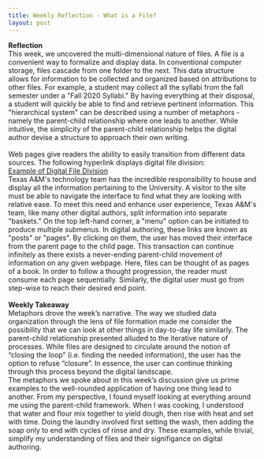 ```yaml
---
title: Weekly Reflection - What is a File?
layout: post
---
```

**Reflection**<br/>
This week, we uncovered the multi-dimensional nature of files. A file is a convenient way to formalize and display data. In conventional computer storage, files cascade from one folder to the next. This data structure allows for information to be collected and organized based on attributions to other files. For example, a student may collect all the syllabi from the fall semester under a "Fall 2020 Syllabi." By having everything at their disposal, a student will quickly be able to find and retrieve pertinent information. This "hierarchical system" can be described using a number of metaphors - namely the parent-child relationship where one leads to another. While intuitive, the simplicity of the parent-child relationship helps the digital author devise a structure to approach their own writing.     
<br/>
Web pages give readers the ability to easily transition from different data sources. The following hyperlink displays digital file division: 
<br/>
[Example of Digital File Division](https://www.tamu.edu/)
<br/>
Texas A&M's technology team has the incredible responsibility to house and display all the information pertaining to the University. A visitor to the site must be able to navigate the interface to find what they are looking with relative ease. To meet this need and enhance user experience, Texas A&M's team, like many other digital authors, split information into separate "baskets." On the top left-hand corner, a "menu" option can be initiated to produce multiple submenus. In digital authoring, these links are known as "posts" or "pages". By clicking on them, the user has moved their interface from the parent page to the child page. This transaction can continue infinitely as there exists a never-ending parent-child movement of information on any given webpage. Here, files can be thought of as pages of a book. In order to follow a thought progression, the reader must consume each page sequentially. Similarly, the digital user must go from step-wise to reach their desired end point.  
<br/>
**Weekly Takeaway**<br/>
Metaphors drove the week’s narrative. The way we studied data organization through the lens of file formation made me consider the possibility that we can look at other things in day-to-day life similarly. The parent-child relationship presented alluded to the iterative nature of processes. While files are designed to circulate around the notion of “closing the loop” (i.e. finding the needed information), the user has the option to refuse “closure”. In essence, the user can continue thinking through this process beyond the digital landscape. 
<br/>
The metaphors we spoke about in this week’s discussion give us prime examples to the well-rounded application of having one thing lead to another. From my perspective, I found myself looking at everything around me using the parent-child framework. When I was cooking, I understood that water and flour mix together to yield dough, then rise with heat and set with time. Doing the laundry involved first setting the wash, then adding the soap only to end with cycles of rinse and dry.  These examples, while trivial, simplify my understanding of files and their signifigance on digital authoring. 
<br/>
